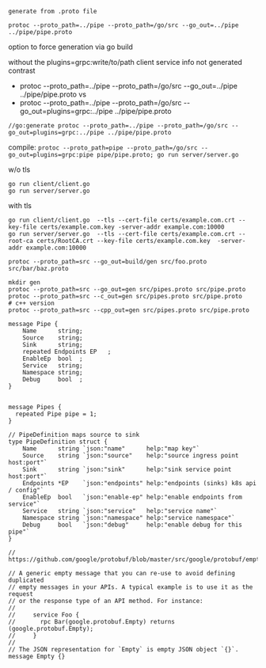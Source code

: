 ```
generate from .proto file

protoc --proto_path=../pipe --proto_path=/go/src --go_out=../pipe ../pipe/pipe.proto
```

option to force generation via go build

without the plugins=grpc:write/to/path client service info not generated
contrast
- protoc --proto_path=../pipe --proto_path=/go/src --go_out=../pipe ../pipe/pipe.proto
vs
- protoc --proto_path=../pipe --proto_path=/go/src --go_out=plugins=grpc:../pipe ../pipe/pipe.proto

```
//go:generate protoc --proto_path=../pipe --proto_path=/go/src --go_out=plugins=grpc:../pipe ../pipe/pipe.proto
```
compile:
`protoc --proto_path=pipe --proto_path=/go/src --go_out=plugins=grpc:pipe pipe/pipe.proto; go run server/server.go `




w/o tls

```
go run client/client.go
go run server/server.go
```



with tls

```
go run client/client.go  --tls --cert-file certs/example.com.crt --key-file certs/example.com.key -server-addr example.com:10000
go run server/server.go  --tls --cert-file certs/example.com.crt --root-ca certs/RootCA.crt --key-file certs/example.com.key  -server-addr example.com:10000
```


```
protoc --proto_path=src --go_out=build/gen src/foo.proto src/bar/baz.proto
```


```
mkdir gen
protoc --proto_path=src --go_out=gen src/pipes.proto src/pipe.proto
protoc --proto_path=src --c_out=gen src/pipes.proto src/pipe.proto
# c++ version
protoc --proto_path=src --cpp_out=gen src/pipes.proto src/pipe.proto
```

```
message Pipe {
	Name      string;
	Source    string;
	Sink      string;
	repeated Endpoints EP   ;
	EnableEp  bool  ;
	Service   string;
	Namespace string;
	Debug     bool  ;
}


message Pipes {
  repeated Pipe pipe = 1;
}
```

```
// PipeDefinition maps source to sink
type PipeDefinition struct {
	Name      string `json:"name"      help:"map key"`
	Source    string `json:"source"    help:"source ingress point host:port"`
	Sink      string `json:"sink"      help:"sink service point   host:port"`
	Endpoints *EP    `json:"endpoints" help:"endpoints (sinks) k8s api / config"`
	EnableEp  bool   `json:"enable-ep" help:"enable endpoints from service"`
	Service   string `json:"service"   help:"service name"`
	Namespace string `json:"namespace" help:"service namespace"`
	Debug     bool   `json:"debug"     help:"enable debug for this pipe"`
}

```

```
// https://github.com/google/protobuf/blob/master/src/google/protobuf/empty.proto

// A generic empty message that you can re-use to avoid defining duplicated
// empty messages in your APIs. A typical example is to use it as the request
// or the response type of an API method. For instance:
//
//     service Foo {
//       rpc Bar(google.protobuf.Empty) returns (google.protobuf.Empty);
//     }
//
// The JSON representation for `Empty` is empty JSON object `{}`.
message Empty {}
```
